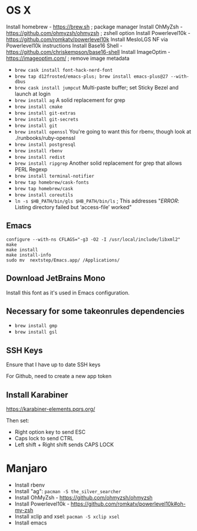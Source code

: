 # OS X

Install homebrew - https://brew.sh ; package manager
Install OhMyZsh - https://github.com/ohmyzsh/ohmyzsh ; zshell option
Install Powerlevel10k - https://github.com/romkatv/powerlevel10k
Install MesloLGS NF via Powerlevel10k instructions
Install Base16 Shell - https://github.com/chriskempson/base16-shell
Install ImageOptim - https://imageoptim.com/ ; remove image metadata

*   `brew cask install font-hack-nerd-font`
*   `brew tap d12frosted/emacs-plus; brew install emacs-plus@27 --with-dbus`
*   `brew cask install jumpcut` Multi-paste buffer; set Sticky Bezel and launch at login
*   `brew install ag` A solid replacement for grep
*   `brew install cmake`
*   `brew install git-extras`
*   `brew install git-secrets`
*   `brew install git`
*   `brew install openssl` You're going to want this for rbenv, though look at ./runbooks/ruby-openssl
*   `brew install postgresql`
*   `brew install rbenv`
*   `brew install redist`
*   `brew install ripgrep` Another solid replacement for grep that allows PERL Regexp
*   `brew install terminal-notifier`
*   `brew tap homebrew/cask-fonts`
*   `brew tap homebrew/cask`
*   `brew install coreutils`
*   `ln -s $HB_PATH/bin/gls $HB_PATH/bin/ls` ; This addresses "*ERROR*: Listing directory failed but ‘access-file’ worked"

## Emacs

```
configure --with-ns CFLAGS="-g3 -O2 -I /usr/local/include/libxml2"
make
make install
make install-info
sudo mv  nextstep/Emacs.app/ /Applications/
```

## Download JetBrains Mono

Install this font as it's used in Emacs configuration.

## Necessary for some takeonrules dependencies

*   `brew install gmp`
*   `brew install gsl`

## SSH Keys

Ensure that I have up to date SSH keys

For Github, need to create a new app token

## Install Karabiner

https://karabiner-elements.pqrs.org/

Then set:

  *  Right option key to send ESC
  *  Caps lock to send CTRL
  *  Left shift + Right shift sends CAPS LOCK

# Manjaro

* Install rbenv
* Install "ag": `pacman -S the_silver_searcher`
* Install OhMyZsh - https://github.com/ohmyzsh/ohmyzsh
* Install Powerlevel10k - https://github.com/romkatv/powerlevel10k#oh-my-zsh
* Install xclip and xsel: `pacman -S xclip xsel`
* Install emacs
